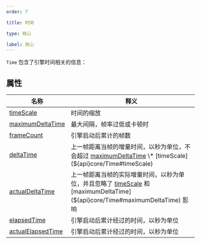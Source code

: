 ```yaml
---
order: 7

title: 时间

type: 核心

label: 核心
---
```


`Time` 包含了引擎时间相关的信息：

## 属性

| 名称                                                   | 释义                                                                                                                                                     |
| ------------------------------------------------------ | -------------------------------------------------------------------------------------------------------------------------------------------------------- |
| [timeScale](${api}core/Time#timeScale)                 | 时间的缩放                                                                                                                                               |
| [maximumDeltaTime](${api}core/Time#maximumDeltaTime)   | 最大间隔，帧率过低或卡顿时                                                                                                                               |
| [frameCount](${api}core/Time#frameCount)               | 引擎启动后累计的帧数                                                                                                                                     |
| [deltaTime](${api}core/Time#deltaTime)                 | 上一帧距离当帧的增量时间，以秒为单位，不会超过 [maximumDeltaTime](${api}core/Time#maximumDeltaTime) \* [timeScale](${api}core/Time#timeScale)            |
| [actualDeltaTime](${api}core/Time#actualDeltaTime)     | 上一帧距离当帧的实际增量时间，以秒为单位，并且忽略了 [timeScale](${api}core/Time#timeScale) 和 [maximumDeltaTime](${api}core/Time#maximumDeltaTime) 影响 |
| [elapsedTime](${api}core/Time#elapsedTime)             | 引擎启动后累计经过的时间，以秒为单位                                                                                                                     |
| [actualElapsedTime](${api}core/Time#actualElapsedTime) | 引擎启动后累计经过的时间，以秒为单位                                                                                                                     |
